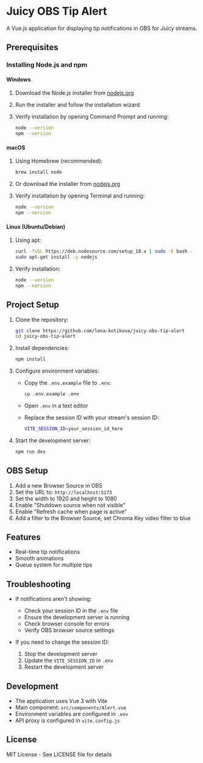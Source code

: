 # Juicy OBS Tip Alert

A Vue.js application for displaying tip notifications in OBS for Juicy streams.

## Prerequisites

### Installing Node.js and npm

#### Windows

1. Download the Node.js installer from [nodejs.org](https://nodejs.org/)
2. Run the installer and follow the installation wizard
3. Verify installation by opening Command Prompt and running:

   ```bash
   node --version
   npm --version
   ```

#### macOS

1. Using Homebrew (recommended):

   ```bash
   brew install node
   ```

2. Or download the installer from [nodejs.org](https://nodejs.org/)
3. Verify installation by opening Terminal and running:

   ```bash
   node --version
   npm --version
   ```

#### Linux (Ubuntu/Debian)

1. Using apt:

   ```bash
   curl -fsSL https://deb.nodesource.com/setup_18.x | sudo -E bash -
   sudo apt-get install -y nodejs
   ```

2. Verify installation:

   ```bash
   node --version
   npm --version
   ```

## Project Setup

1. Clone the repository:

   ```bash
   git clone https://github.com/lena-kotikova/juicy-obs-tip-alert
   cd juicy-obs-tip-alert
   ```

2. Install dependencies:

   ```bash
   npm install
   ```

3. Configure environment variables:
   - Copy the `.env.example` file to `.env`:

     ```bash
     cp .env.example .env
     ```

   - Open `.env` in a text editor
   - Replace the session ID with your stream's session ID:
  
     ```bash
     VITE_SESSION_ID=your_session_id_here
     ```

4. Start the development server:

   ```bash
   npm run dev
   ```

## OBS Setup

1. Add a new Browser Source in OBS
2. Set the URL to: `http://localhost:5173`
3. Set the width to 1920 and height to 1080
4. Enable "Shutdown source when not visible"
5. Enable "Refresh cache when page is active"
6. Add a filter to the Browser Source, set Chroma Key video filter to blue

## Features

- Real-time tip notifications
- Smooth animations
- Queue system for multiple tips

## Troubleshooting

- If notifications aren't showing:
  - Check your session ID in the `.env` file
  - Ensure the development server is running
  - Check browser console for errors
  - Verify OBS browser source settings

- If you need to change the session ID:
  1. Stop the development server
  2. Update the `VITE_SESSION_ID` in `.env`
  3. Restart the development server

## Development

- The application uses Vue 3 with Vite
- Main component: `src/components/Alert.vue`
- Environment variables are configured in `.env`
- API proxy is configured in `vite.config.js`

## License

MIT License - See LICENSE file for details